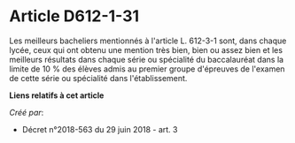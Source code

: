 # Article D612-1-31

Les meilleurs bacheliers mentionnés à l'article L. 612-3-1 sont, dans chaque lycée, ceux qui ont obtenu une mention très
bien, bien ou assez bien et les meilleurs résultats dans chaque série ou spécialité du baccalauréat dans la limite de 10 %
des élèves admis au premier groupe d'épreuves de l'examen de cette série ou spécialité dans l'établissement.

**Liens relatifs à cet article**

_Créé par_:

  - Décret n°2018-563 du 29 juin 2018 - art. 3
